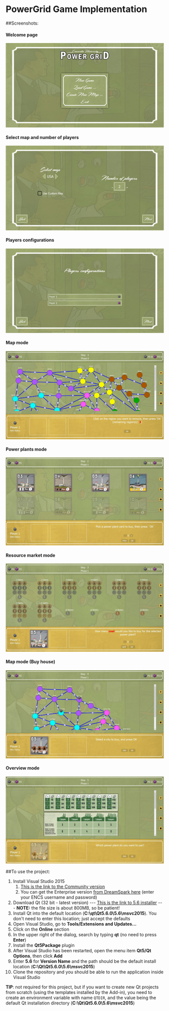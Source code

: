 # PowerGrid Game Implementation

##Screenshots:

#### Welcome page
<img src="https://github.com/amirbawab/powergrid/blob/master/Screenshot/NewGame.JPG"/>

#### Select map and number of players
<img src="https://github.com/amirbawab/powergrid/blob/master/Screenshot/SelectMapPlayer.JPG"/>

#### Players configurations
<img src="https://github.com/amirbawab/powergrid/blob/master/Screenshot/ConfigPlayers.JPG"/>

#### Map mode
<img src="https://github.com/amirbawab/powergrid/blob/master/Screenshot/GameMap.JPG"/>

#### Power plants mode
<img src="https://github.com/amirbawab/powergrid/blob/master/Screenshot/GameCards.JPG"/>

#### Resource market mode
<img src="https://github.com/amirbawab/powergrid/blob/master/Screenshot/GameResourceMarket.JPG"/>

#### Map mode (Buy house)
<img src="https://github.com/amirbawab/powergrid/blob/master/Screenshot/GameCity.JPG"/>

#### Overview mode
<img src="https://github.com/amirbawab/powergrid/blob/master/Screenshot/GamePower.JPG"/>

##To use the project:

1. Install Visual Studio 2015  
    1. [This is the link to the Community version](https://go.microsoft.com/fwlink/?LinkId=691978&clcid=0x409)
    2. You can get the Enterprise version [from DreamSpark here](https://aits.encs.concordia.ca/aits/sec/msdnaa) (enter your ENCS username and password)
2. Download Qt (32 bit - latest version) --- [This is the link to 5.6 installer](http://download.qt.io/official_releases/qt/5.6/5.6.0/qt-opensource-windows-x86-msvc2015-5.6.0.exe)
    --- **NOTE:** the file size is about 800MB, so be patient!
3. Install Qt into the default location (**C:\qt\Qt5.6.0\5.6\msvc2015**). You don't need to enter this location; just accept the defaults
4. Open Visual Studio, go to **Tools/Extensions and Updates...**
5. Click on the **Online** section
6. In the upper right of the dialog, search by typing **qt** (no need to press **Enter**)
7. Install the **Qt5Package** plugin
8. After Visual Studio has been restarted, open the menu item **Qt5/Qt Options**, then click **Add**
9. Enter **5.6** for **Version Name** and the path should be the default install location (**C:\Qt\Qt5.6.0\5.6\msvc2015**)
10. Clone the repository and you should be able to run the application inside Visual Studio

**TIP**: not required for this project, but if you want to create new Qt projects from scratch (using the templates installed by the Add-in), you need to create an environment variable with name `QTDIR`, and the value being the default Qt installation directory (**C:\Qt\Qt5.6.0\5.6\msvc2015**)
